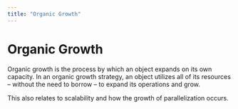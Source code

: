 ```yaml
---
title: "Organic Growth"
---
```

# Organic Growth

Organic growth is the process by which an object expands on its own capacity. In an organic growth strategy, an object utilizes all of its resources – without the need to borrow – to expand its operations and grow.

This also relates to scalability and how the growth of parallelization occurs.
